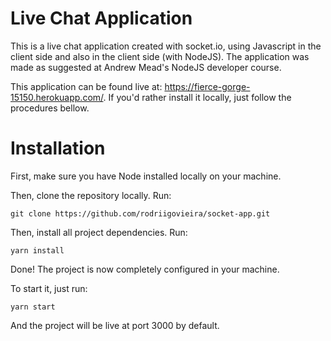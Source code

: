 # Live Chat Application

This is a live chat application created with socket.io, using Javascript in the client side and also in the client side (with NodeJS). The application was made as suggested at Andrew Mead's NodeJS developer course.

This application can be found live at: https://fierce-gorge-15150.herokuapp.com/. If you'd rather install it locally, just follow the procedures bellow.

# Installation

First, make sure you have Node installed locally on your machine.

Then, clone the repository locally. Run:

```
git clone https://github.com/rodriigovieira/socket-app.git
```

Then, install all project dependencies. Run:

```
yarn install
```

Done! The project is now completely configured in your machine.

To start it, just run:

```
yarn start
```

And the project will be live at port 3000 by default.